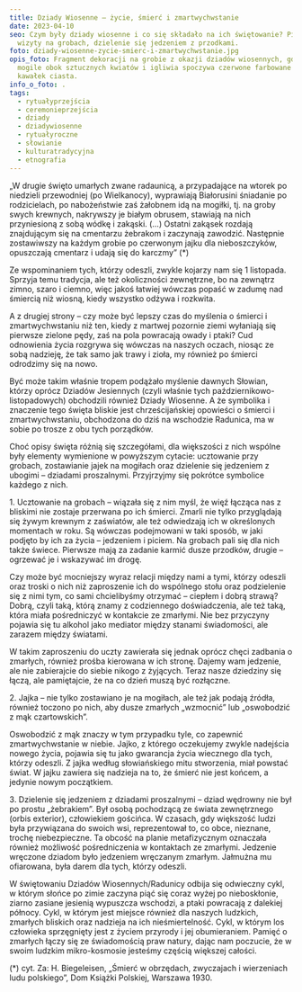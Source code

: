 ```yaml
---
title: Dziady Wiosenne – życie, śmierć i zmartwychwstanie
date: 2023-04-10
seo: Czym były dziady wiosenne i co się składało na ich świętowanie? Pisanki,
  wizyty na grobach, dzielenie się jedzeniem z przodkami.
foto: dziady-wiosenne-zycie-smierc-i-zmartwychwstanie.jpg
opis_foto: Fragment dekoracji na grobie z okazji dziadów wiosennych, gdzie na
  mogile obok sztucznych kwiatów i igliwia spoczywa czerwone farbowane jajko i
  kawałek ciasta.
info_o_foto: .
tags:
  - rytuałyprzejścia
  - ceremonieprzejścia
  - dziady
  - dziadywiosenne
  - rytuałyroczne
  - słowianie
  - kulturatradycyjna
  - etnografia
---
```


„W drugie święto umarłych zwane radaunicą, a przypadające na wtorek po niedzieli przewodniej (po Wielkanocy), wyprawiają Białorusini śniadanie po rodzicielach, po nabożeństwie zaś żałobnem idą na mogiłki, tj. na groby swych krewnych, nakrywszy je białym obrusem, stawiają na nich przyniesioną z sobą wódkę i zakąski. (…) Ostatni zakąsek rozdają znajdującym się na cmentarzu żebrakom i zaczynają zawodzić. Następnie zostawiwszy na każdym grobie po czerwonym jajku dla nieboszczyków, opuszczają cmentarz i udają się do karczmy” (*)

Ze wspominaniem tych, którzy odeszli, zwykle kojarzy nam się 1 listopada. Sprzyja temu tradycja, ale też okoliczności zewnętrzne, bo na zewnątrz zimno, szaro i ciemno, więc jakoś łatwiej wówczas popaść w zadumę nad śmiercią niż wiosną, kiedy wszystko odżywa i rozkwita.

A z drugiej strony – czy może być lepszy czas do myślenia o śmierci i zmartwychwstaniu niż ten, kiedy z martwej pozornie ziemi wyłaniają się pierwsze zielone pędy, zaś na pola powracają owady i ptaki? Cud odnowienia życia rozgrywa się wówczas na naszych oczach, niosąc ze sobą nadzieję, że tak samo jak trawy i zioła, my również po śmierci odrodzimy się na nowo.

Być może takim właśnie tropem podążało myślenie dawnych Słowian, którzy oprócz Dziadów Jesiennych (czyli właśnie tych październikowo-listopadowych) obchodzili również Dziady Wiosenne. A że symbolika i znaczenie tego święta bliskie jest chrześcijańskiej opowieści o śmierci i zmartwychwstaniu, obchodzona do dziś na wschodzie Radunica, ma w sobie po trosze z obu tych porządków.

Choć opisy święta różnią się szczegółami, dla większości z nich wspólne były elementy wymienione w powyższym cytacie: ucztowanie przy grobach, zostawianie jajek na mogiłach oraz dzielenie się jedzeniem z ubogimi – dziadami proszalnymi. Przyjrzyjmy się pokrótce symbolice każdego z nich.

1️. Ucztowanie na grobach – wiązała się z nim myśl, że więź łącząca nas z bliskimi nie zostaje przerwana po ich śmierci. Zmarli nie tylko przyglądają się żywym krewnym z zaświatów, ale też odwiedzają ich w określonych momentach w roku. Są wówczas podejmowani w taki sposób, w jaki podjęto by ich za życia – jedzeniem i piciem. Na grobach pali się dla nich także świece. Pierwsze mają za zadanie karmić dusze przodków, drugie – ogrzewać je i wskazywać im drogę.

Czy może być mocniejszy wyraz relacji między nami a tymi, którzy odeszli oraz troski o nich niż zaproszenie ich do wspólnego stołu oraz podzielenie się z nimi tym, co sami chcielibyśmy otrzymać – ciepłem i dobrą strawą? Dobrą, czyli taką, którą znamy z codziennego doświadczenia, ale też taką, która miała pośredniczyć w kontakcie ze zmarłymi. Nie bez przyczyny pojawia się tu alkohol jako mediator między stanami świadomości, ale zarazem między światami.

W takim zaproszeniu do uczty zawierała się jednak oprócz chęci zadbania o zmarłych, również prośba kierowana w ich stronę. Dajemy wam jedzenie, ale nie zabierajcie do siebie nikogo z żyjących. Teraz nasze dziedziny się łączą, ale pamiętajcie, że na co dzień muszą być rozłączne.

2️. Jajka – nie tylko zostawiano je na mogiłach, ale też jak podają źródła, również toczono po nich, aby dusze zmarłych „wzmocnić” lub „oswobodzić z mąk czartowskich”.

Oswobodzić z mąk znaczy w tym przypadku tyle, co zapewnić zmartwychwstanie w niebie. Jajko, z którego oczekujemy zwykle nadejścia nowego życia, pojawia się tu jako gwarancja życia wiecznego dla tych, którzy odeszli. Z jajka według słowiańskiego mitu stworzenia, miał powstać świat. W jajku zawiera się nadzieja na to, że śmierć nie jest końcem, a jedynie nowym początkiem.

3️. Dzielenie się jedzeniem z dziadami proszalnymi – dziad wędrowny nie był po prostu „żebrakiem”. Był osobą pochodzącą ze świata zewnętrznego (orbis exterior), człowiekiem gościńca. W czasach, gdy większość ludzi była przywiązana do swoich wsi, reprezentował to, co obce, nieznane, trochę niebezpieczne. Ta obcość na planie metafizycznym oznaczała również możliwość pośredniczenia w kontaktach ze zmarłymi. Jedzenie wręczone dziadom było jedzeniem wręczanym zmarłym. Jałmużna mu ofiarowana, była darem dla tych, którzy odeszli. 

W świętowaniu Dziadów Wiosennych/Radunicy odbija się odwieczny cykl, w którym słońce po zimie zaczyna piąć się coraz wyżej po nieboskłonie, ziarno zasiane jesienią wypuszcza wschodzi, a ptaki powracają z dalekiej północy. Cykl, w którym jest miejsce również dla naszych ludzkich, zmarłych bliskich oraz nadzieja na ich nieśmiertelność. Cykl, w którym los człowieka sprzęgnięty jest z życiem przyrody i jej obumieraniem. Pamięć o zmarłych łączy się ze świadomością praw natury, dając nam poczucie, że w swoim ludzkim mikro-kosmosie jesteśmy częścią większej całości.

(*) cyt. Za: H. Biegeleisen, „Śmierć w obrzędach, zwyczajach i wierzeniach ludu polskiego”, Dom Książki Polskiej, Warszawa 1930.